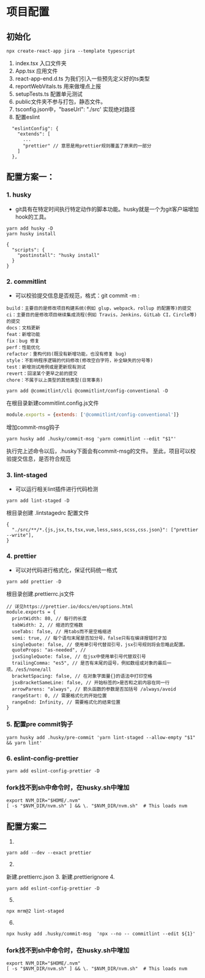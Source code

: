 # 项目配置
## 初始化
```shell
npx create-react-app jira --template typescript
```
1. index.tsx 入口文件夹
2. App.tsx 应用文件
3. react-app-end.d.ts 为我们引入一些预先定义好的ts类型
4. reportWebVitals.ts 用来做埋点上报
5. setupTests.ts 配置单元测试
6. public文件夹不参与打包，静态文件。
7. tsconfig.json中，"baseUrl": "./src' 实现绝对路径
8. 配置eslint
```text
  "eslintConfig": {
    "extends": [
      ...
      "prettier" // 意思是用prettier规则覆盖了原来的一部分
    ]
  },
```

## 配置方案一：
### 1. husky
* git具有在特定时间执行特定动作的脚本功能。husky就是一个为git客户端增加hook的工具。
```shell
yarn add husky -D
yarn husky install
```
```text
{
  "scripts": {
    "postinstall": "husky install"
  }
}
```
### 2. commitlint
* 可以校验提交信息是否规范，格式：git commit -m <type>: <description>
```text
build：主要目的是修改项目构建系统(例如 glup，webpack，rollup 的配置等)的提交
ci：主要目的是修改项目继续集成流程(例如 Travis，Jenkins，GitLab CI，Circle等)的提交
docs：文档更新
feat：新增功能
fix：bug 修复
perf：性能优化
refactor：重构代码(既没有新增功能，也没有修复 bug)
style：不影响程序逻辑的代码修改(修改空白字符，补全缺失的分号等)
test：新增测试用例或是更新现有测试
revert：回滚某个更早之前的提交
chore：不属于以上类型的其他类型(日常事务)
```
```shell
yarn add @commitlint/cli @commitlint/config-conventional -D
```
在根目录新建commitlint.config.js文件
```js
module.exports = {extends: ['@commitlint/config-conventional']}
```
增加commit-msg钩子
```shell
yarn husky add .husky/commit-msg 'yarn commitlint --edit "$1"'
```
执行完上述命令以后，.husky下面会有commit-msg的文件。 至此，项目可以校验提交信息，是否符合规范
### 3. lint-staged
* 可以运行相关lint插件进行代码检测
```shell
yarn add lint-staged -D
```
根目录创建 .lintstagedrc 配置文件
```text
{
  "./src/**/*.{js,jsx,ts,tsx,vue,less,sass,scss,css.json}": ["prettier --write"],
}
```
### 4. prettier
* 可以对代码进行格式化，保证代码统一格式
```shell
yarn add prettier -D
```
根目录创建.prettierrc.js文件
```text
// 详见https://prettier.io/docs/en/options.html
module.exports = {
  printWidth: 80, // 每行的长度
  tabWidth: 2, // 缩进的空格数
  useTabs: false, // 用tabs而不是空格缩进
  semi: true, // 每个语句末尾是否加分号，false只有在编译报错时才加
  singleQuote: false, // 使用单引号代替双引号，jsx引号规则将会忽略此配置。
  quoteProps: "as-needed", //
  jsxSingleQuote: false, // 在jsx中使用单引号代替双引号
  trailingComma: "es5", // 是否有末尾的逗号，例如数组或对象的最后一项。/es5/none/all
  bracketSpacing: false, // 在对象字面量{}的语法中打印空格
  jsxBracketSameLine: false, // 开始标签的>是否和之前内容在同一行
  arrowParens: "always", // 箭头函数的参数是否加括号 /always/avoid
  rangeStart: 0, // 需要格式化的开始位置
  rangeEnd: Infinity, // 需要格式化的结束位置
}
```
### 5. 配置pre commit钩子
```shell
yarn husky add .husky/pre-commit 'yarn lint-staged --allow-empty "$1" && yarn lint'
```
### 6. eslint-config-prettier
```shell
yarn add eslint-config-prettier -D
```
### fork找不到sh中命令时，在husky.sh中增加
```shell
export NVM_DIR="$HOME/.nvm"
[ -s "$NVM_DIR/nvm.sh" ] && \. "$NVM_DIR/nvm.sh"  # This loads nvm
```

## 配置方案二
1. 
```shell
yarn add --dev --exact prettier
```
2.
新建.prettierrc.json
3.
新建.prettierignore
4.
```shell
yarn add eslint-config-prettier -D
```
5.
```shell
npx mrm@2 lint-staged
```
6.
```shell
npx husky add .husky/commit-msg  'npx --no -- commitlint --edit ${1}'
```
### fork找不到sh中命令时，在husky.sh中增加
```shell
export NVM_DIR="$HOME/.nvm"
[ -s "$NVM_DIR/nvm.sh" ] && \. "$NVM_DIR/nvm.sh"  # This loads nvm
```
